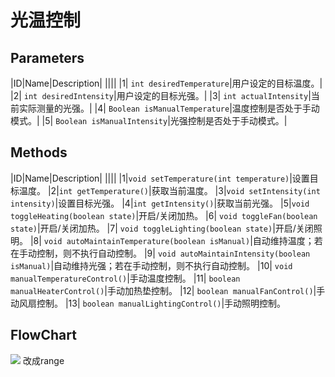 # 光温控制
## Parameters
|ID|Name|Description|
||||
|1| `int desiredTemperature`|用户设定的目标温度。|
|2| `int desiredIntensity`|用户设定的目标光强。|
|3| `int actualIntensity`|当前实际测量的光强。|
|4| `Boolean isManualTemperature`|温度控制是否处于手动模式。|
|5| `Boolean isManualIntensity`|光强控制是否处于手动模式。|

## Methods  
|ID|Name|Description|
||||
|1|`void setTemperature(int temperature)`|设置目标温度。
|2|`int getTemperature()`|获取当前温度。
|3|`void setIntensity(int intensity)`|设置目标光强。
|4|`int getIntensity()`|获取当前光强。
|5|`void toggleHeating(boolean state)`|开启/关闭加热。
|6| `void toggleFan(boolean state)`|开启/关闭加热。
|7| `void toggleLighting(boolean state)`|开启/关闭照明。
|8| `void autoMaintainTemperature(boolean isManual)`|自动维持温度；若在手动控制，则不执行自动控制。
|9| `void autoMaintainIntensity(boolean isManual)`|自动维持光强；若在手动控制，则不执行自动控制。
|10| `void manualTemperatureControl()`|手动温度控制。
|11| `boolean manualHeaterControl()`|手动加热垫控制。
|12| `boolean manualFanControl()`|手动风扇控制。
|13| `boolean manualLightingControl()`|手动照明控制。

## FlowChart
![](Blank%20diagram.png)
改成range